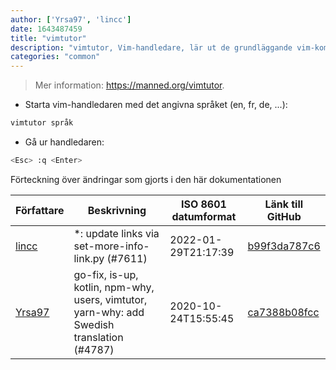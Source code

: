 ```yaml
---
author: ['Yrsa97', 'lincc']
date: 1643487459
title: "vimtutor"
description: "vimtutor, Vim-handledare, lär ut de grundläggande vim-kommandona."
categories: "common"
---
```

> Mer information: <https://manned.org/vimtutor>.

- Starta vim-handledaren med det angivna språket (en, fr, de, ...):

```bash
vimtutor språk
```

- Gå ur handledaren:

```bash
<Esc> :q <Enter>
```
Förteckning över ändringar som gjorts i den här dokumentationen


Författare | Beskrivning | ISO 8601 datumformat | Länk till GitHub
------|-----|-----|-----
[lincc](mailto:46962923+blueskyson@users.noreply.github.com) | *: update links via set-more-info-link.py (#7611) | 2022-01-29T21:17:39 | [b99f3da787c6](https://github.com/tldr-pages/tldr/commit/b99f3da787c6f43a545b9cb5ebd8265b1367fbc4)
[Yrsa97](mailto:73066391+Yrsa97@users.noreply.github.com) | go-fix, is-up, kotlin, npm-why, users, vimtutor, yarn-why: add Swedish translation (#4787) | 2020-10-24T15:55:45 | [ca7388b08fcc](https://github.com/tldr-pages/tldr/commit/ca7388b08fcc12aedbc856beedd3d893a1fc07cd)

